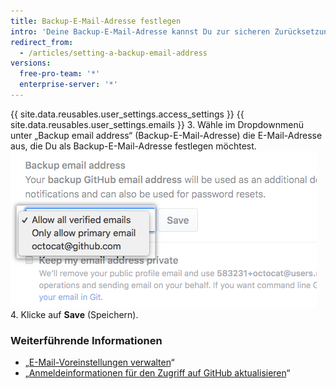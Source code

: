 ```yaml
---
title: Backup-E-Mail-Adresse festlegen
intro: 'Deine Backup-E-Mail-Adresse kannst Du zur sicheren Zurücksetzung Deines Passworts verwenden, wenn auf Deine primäre E-Mail-Adresse kein Zugriff mehr möglich ist.'
redirect_from:
  - /articles/setting-a-backup-email-address
versions:
  free-pro-team: '*'
  enterprise-server: '*'
---
```


{{ site.data.reusables.user_settings.access_settings }}
{{ site.data.reusables.user_settings.emails }}
3. Wähle im Dropdownmenü unter „Backup email address“ (Backup-E-Mail-Adresse) die E-Mail-Adresse aus, die Du als Backup-E-Mail-Adresse festlegen möchtest. ![Backup-E-Mail-Adresse](/assets/images/help/settings/backup-email-address.png)
4. Klicke auf **Save** (Speichern).

### Weiterführende Informationen

- „[E-Mail-Voreinstellungen verwalten](/articles/managing-email-preferences/)“
- „[Anmeldeinformationen für den Zugriff auf GitHub aktualisieren](/articles/updating-your-github-access-credentials/)“
